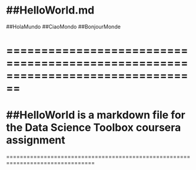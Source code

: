 ##HelloWorld.md
=================
##HolaMundo
##CiaoMondo
##BonjourMonde

================================================================================
================================================================================
##HelloWorld is a markdown file for the Data Science Toolbox coursera assignment
================================================================================
================================================================================
